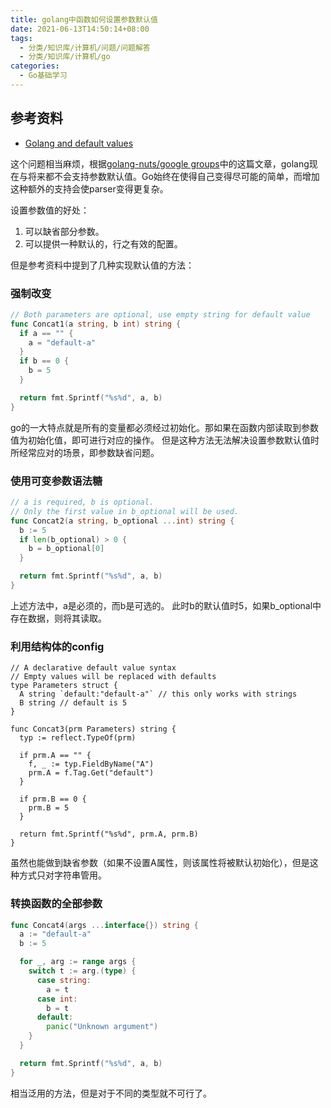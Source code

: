 ```yaml
---
title: golang中函数如何设置参数默认值
date: 2021-06-13T14:50:14+08:00
tags:
  - 分类/知识库/计算机/问题/问题解答
  - 分类/知识库/计算机/go
categories:
  - Go基础学习
---
```


## 参考资料
* [Golang and default values](https://joneisen.me/programming/2013/06/23/golang-and-default-values.html)

这个问题相当麻烦，根据[golang-nuts/google groups](https://groups.google.com/g/golang-nuts/c/-5MCaivW0qQ?pli=1)中的这篇文章，golang现在与将来都不会支持参数默认值。Go始终在使得自己变得尽可能的简单，而增加这种额外的支持会使parser变得更复杂。

设置参数值的好处：
1. 可以缺省部分参数。
2. 可以提供一种默认的，行之有效的配置。

但是参考资料中提到了几种实现默认值的方法：

### 强制改变
```go
// Both parameters are optional, use empty string for default value
func Concat1(a string, b int) string {
  if a == "" {
    a = "default-a"
  }
  if b == 0 {
    b = 5
  }

  return fmt.Sprintf("%s%d", a, b)
}
```
go的一大特点就是所有的变量都必须经过初始化。那如果在函数内部读取到参数值为初始化值，即可进行对应的操作。
但是这种方法无法解决设置参数默认值时所经常应对的场景，即参数缺省问题。

### 使用可变参数语法糖
```go
// a is required, b is optional.
// Only the first value in b_optional will be used.
func Concat2(a string, b_optional ...int) string {
  b := 5
  if len(b_optional) > 0 {
    b = b_optional[0]
  }

  return fmt.Sprintf("%s%d", a, b)
}
```
上述方法中，a是必须的，而b是可选的。
此时b的默认值时5，如果b_optional中存在数据，则将其读取。

### 利用结构体的config
```
// A declarative default value syntax
// Empty values will be replaced with defaults
type Parameters struct {
  A string `default:"default-a"` // this only works with strings
  B string // default is 5
}

func Concat3(prm Parameters) string {
  typ := reflect.TypeOf(prm)

  if prm.A == "" {
    f, _ := typ.FieldByName("A")
    prm.A = f.Tag.Get("default")
  }

  if prm.B == 0 {
    prm.B = 5
  }

  return fmt.Sprintf("%s%d", prm.A, prm.B)
}
```
虽然也能做到缺省参数（如果不设置A属性，则该属性将被默认初始化），但是这种方式只对字符串管用。

### 转换函数的全部参数
```go
func Concat4(args ...interface{}) string {
  a := "default-a"
  b := 5

  for _, arg := range args {
    switch t := arg.(type) {
      case string:
        a = t
      case int:
        b = t
      default:
        panic("Unknown argument")
    }
  }

  return fmt.Sprintf("%s%d", a, b)
}
```
相当泛用的方法，但是对于不同的类型就不可行了。
